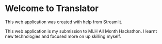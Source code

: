 # Welcome to Translator
This web application was created with help from Streamlit.

This web application is my submission to MLH All Month Hackathon. I learnt new technologies and focused more on up skilling myself.
